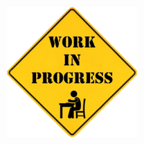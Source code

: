 <div align="center">  
<img alt="Work in Progress" width="300" height="300" src="https://raw.githubusercontent.com/thiago-klein/thiago-klein/main/images/wip.png" />
</div>
